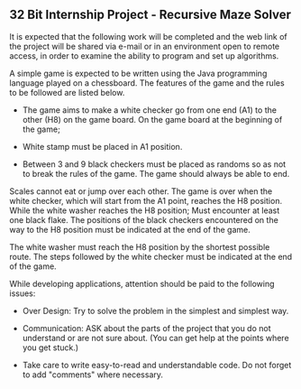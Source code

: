 ## 32 Bit Internship Project - Recursive Maze Solver

It is expected that the following work will be completed and the web link of the project will be shared via e-mail or in an environment open to remote access, in order to examine the ability to program and set up algorithms.

A simple game is expected to be written using the Java programming language played on a chessboard. The features of the game and the rules to be followed are listed below.

* The game aims to make a white checker go from one end (A1) to the other (H8) on the game board.
On the game board at the beginning of the game;

* White stamp must be placed in A1 position.

* Between 3 and 9 black checkers must be placed as randoms so as not to break the rules of the game. The game should always be able to end.

Scales cannot eat or jump over each other. The game is over when the white checker, which will start from the A1 point, reaches the H8 position. While the white washer reaches the H8 position; Must encounter at least one black flake. The positions of the black checkers encountered on the way to the H8 position must be indicated at the end of the game.

The white washer must reach the H8 position by the shortest possible route. The steps followed by the white checker must be indicated at the end of the game.

While developing applications, attention should be paid to the following issues:

* Over Design: Try to solve the problem in the simplest and simplest way.

* Communication: ASK about the parts of the project that you do not understand or are not sure about. (You can get help at the points where you get stuck.)

* Take care to write easy-to-read and understandable code. Do not forget to add "comments" where necessary.
